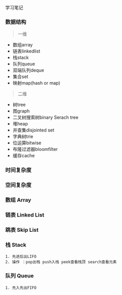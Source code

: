 学习笔记

### 数据结构

> 一维

- 数组array
- 链表linkedlist
- 栈stack
- 队列queue
- 双端队列deque
- 集合set
- 映射map(hash or map)

> 二维

- 树tree
- 图graph
- 二叉树搜索树binary Serach tree
- 堆heap
- 并查集disjointed set
- 字典树trie
- 位运算bitwise
- 布隆过滤器bloomfilter
- 缓存cache


### 时间复杂度

### 空间复杂度

### 数组 Array

### 链表 Linked List

### 跳表 Skip List

### 栈 Stack

```
1. 先进后出LIFO
2. 操作 ：pop出栈 push入栈 peek查看栈顶 search查看元素
```

### 队列 Queue

```
1. 先入先出FIFO
```
